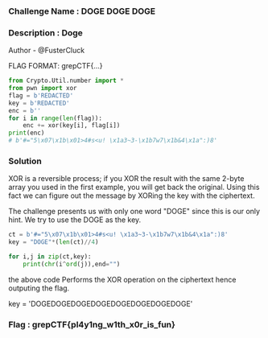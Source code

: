 ### Challenge Name : DOGE DOGE DOGE

### Description : Doge

Author - @FusterCluck

FLAG FORMAT: grepCTF{...}

```py
from Crypto.Util.number import *
from pwn import xor
flag = b'REDACTED'
key = b'REDACTED'
enc = b''
for i in range(len(flag)):
    enc += xor(key[i], flag[i])
print(enc)
# b'#="5\x07\x1b\x01>4#s<u! \x1a3~3-\x1b7w7\x1b&4\x1a":)8'
```

### Solution 

XOR is a reversible process; if you XOR the result with the same 2-byte array you used in the first example, you will get back the original. Using this fact we can figure out the message by XORing the key with the ciphertext. 

The challenge presents us with only one word "DOGE" since this is our only hint. We try to use the DOGE as the key.

```py
ct = b'#="5\x07\x1b\x01>4#s<u! \x1a3~3-\x1b7w7\x1b&4\x1a":)8'
key = "DOGE"*(len(ct)//4)

for i,j in zip(ct,key):
    print(chr(i^ord(j)),end="")

```
the above code Performs the XOR operation on the ciphertext hence outputing the flag. 

key = 'DOGEDOGEDOGEDOGEDOGEDOGEDOGEDOGE'

### Flag : grepCTF{pl4y1ng_w1th_x0r_is_fun}